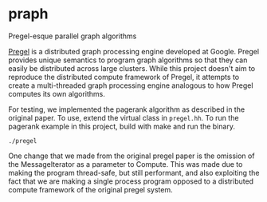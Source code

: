 # praph
Pregel-esque parallel graph algorithms

[Pregel](https://research.google/pubs/pub37252/) is a distributed graph processing engine developed at Google. Pregel provides unique semantics to program graph algorithms so that they can easily be distributed across large clusters. While this project doesn't aim to reproduce the distributed compute framework of Pregel, it attempts to create a multi-threaded graph processing engine analogous to how Pregel computes its own algorithms.

For testing, we implemented the pagerank algorithm as described in the original paper. To use, extend the virtual class in `pregel.hh`. To run the pagerank example in this project, build with make and run the binary.
```
./pregel
```
One change that we made from the original pregel paper is the omission of the MessageIterator as a parameter to Compute. This was made due to making the program thread-safe, but still performant, and also exploiting the fact that we are making a single process program opposed to a distributed compute framework of the original pregel system. 